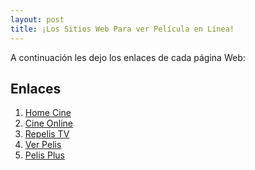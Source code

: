 ```yaml
---
layout: post
title: ¡Los Sitios Web Para ver Película en Línea!
---
```

A continuación les dejo los enlaces de cada página Web:

## Enlaces
<ol>
<li value="1"><a href="https://homecine.net/">Home Cine</a></li>
<li value="2"><a href="https://www.cine-online.eu/">Cine Online</a></li>
<li value="3"><a href="http://www.cliver.tv/">Repelis TV</a></li>
<li value="4"><a href="http://ver-pelis.me//">Ver Pelis</a></li>
<li value="5"><a href="https://www.pelisplus.to/">Pelis Plus</a></li>
</ol>


